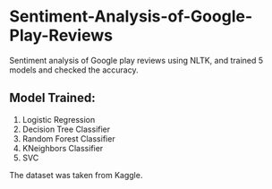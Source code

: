 # Sentiment-Analysis-of-Google-Play-Reviews

Sentiment analysis of Google play reviews using NLTK, and trained 5 models and checked the accuracy.

## Model Trained:
1. Logistic Regression
2. Decision Tree Classifier
3. Random Forest Classifier
4. KNeighbors Classifier
5. SVC 



The dataset was taken from Kaggle.
